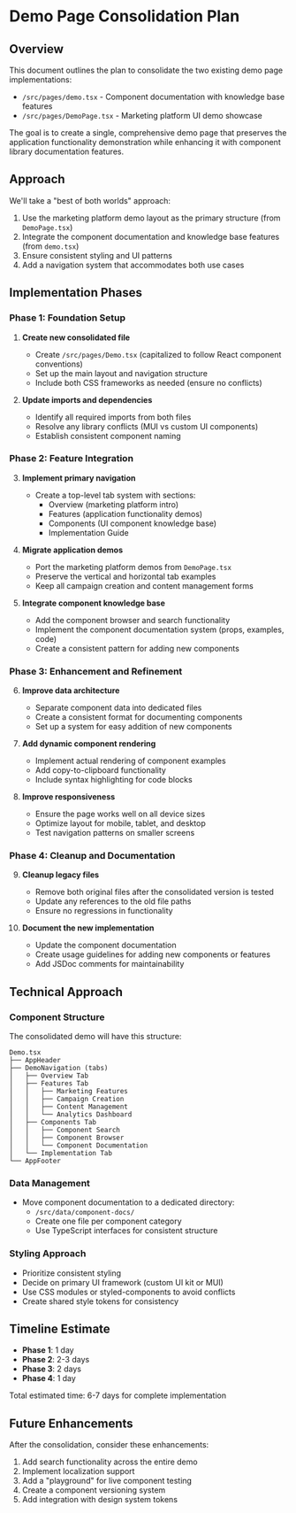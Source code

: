 # Demo Page Consolidation Plan

## Overview

This document outlines the plan to consolidate the two existing demo page implementations:
- `/src/pages/demo.tsx` - Component documentation with knowledge base features
- `/src/pages/DemoPage.tsx` - Marketing platform UI demo showcase

The goal is to create a single, comprehensive demo page that preserves the application functionality demonstration while enhancing it with component library documentation features.

## Approach

We'll take a "best of both worlds" approach:
1. Use the marketing platform demo layout as the primary structure (from `DemoPage.tsx`)
2. Integrate the component documentation and knowledge base features (from `demo.tsx`)
3. Ensure consistent styling and UI patterns
4. Add a navigation system that accommodates both use cases

## Implementation Phases

### Phase 1: Foundation Setup

1. **Create new consolidated file**
   - Create `/src/pages/Demo.tsx` (capitalized to follow React component conventions)
   - Set up the main layout and navigation structure
   - Include both CSS frameworks as needed (ensure no conflicts)

2. **Update imports and dependencies**
   - Identify all required imports from both files
   - Resolve any library conflicts (MUI vs custom UI components)
   - Establish consistent component naming

### Phase 2: Feature Integration

3. **Implement primary navigation**
   - Create a top-level tab system with sections:
     - Overview (marketing platform intro)
     - Features (application functionality demos)
     - Components (UI component knowledge base)
     - Implementation Guide

4. **Migrate application demos**
   - Port the marketing platform demos from `DemoPage.tsx`
   - Preserve the vertical and horizontal tab examples
   - Keep all campaign creation and content management forms

5. **Integrate component knowledge base**
   - Add the component browser and search functionality
   - Implement the component documentation system (props, examples, code)
   - Create a consistent pattern for adding new components

### Phase 3: Enhancement and Refinement

6. **Improve data architecture**
   - Separate component data into dedicated files
   - Create a consistent format for documenting components
   - Set up a system for easy addition of new components

7. **Add dynamic component rendering**
   - Implement actual rendering of component examples
   - Add copy-to-clipboard functionality
   - Include syntax highlighting for code blocks

8. **Improve responsiveness**
   - Ensure the page works well on all device sizes
   - Optimize layout for mobile, tablet, and desktop
   - Test navigation patterns on smaller screens

### Phase 4: Cleanup and Documentation

9. **Cleanup legacy files**
   - Remove both original files after the consolidated version is tested
   - Update any references to the old file paths
   - Ensure no regressions in functionality

10. **Document the new implementation**
    - Update the component documentation
    - Create usage guidelines for adding new components or features
    - Add JSDoc comments for maintainability

## Technical Approach

### Component Structure

The consolidated demo will have this structure:
```
Demo.tsx
├── AppHeader
├── DemoNavigation (tabs)
│   ├── Overview Tab
│   ├── Features Tab
│   │   ├── Marketing Features
│   │   ├── Campaign Creation
│   │   ├── Content Management
│   │   └── Analytics Dashboard
│   ├── Components Tab
│   │   ├── Component Search
│   │   ├── Component Browser
│   │   └── Component Documentation
│   └── Implementation Tab
└── AppFooter
```

### Data Management

- Move component documentation to a dedicated directory:
  - `/src/data/component-docs/`
  - Create one file per component category
  - Use TypeScript interfaces for consistent structure

### Styling Approach

- Prioritize consistent styling
- Decide on primary UI framework (custom UI kit or MUI)
- Use CSS modules or styled-components to avoid conflicts
- Create shared style tokens for consistency

## Timeline Estimate

- **Phase 1**: 1 day
- **Phase 2**: 2-3 days
- **Phase 3**: 2 days
- **Phase 4**: 1 day

Total estimated time: 6-7 days for complete implementation

## Future Enhancements

After the consolidation, consider these enhancements:
1. Add search functionality across the entire demo
2. Implement localization support
3. Add a "playground" for live component testing
4. Create a component versioning system
5. Add integration with design system tokens